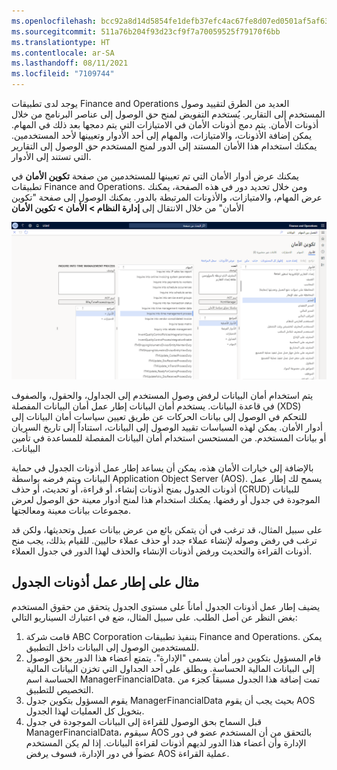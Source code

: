 ```yaml
---
ms.openlocfilehash: bcc92a8d14d5854fe1defb37efc4ac67fe8d07ed0501af5af630887acd38ef48
ms.sourcegitcommit: 511a76b204f93d23cf9f7a70059525f79170f6bb
ms.translationtype: HT
ms.contentlocale: ar-SA
ms.lasthandoff: 08/11/2021
ms.locfileid: "7109744"
---
```

يوجد لدى تطبيقات Finance and Operations العديد من الطرق لتقييد وصول المستخدم إلى التقارير. يُستخدم التفويض لمنح حق الوصول إلى عناصر البرنامج من خلال أذونات الأمان. يتم دمج أذونات الأمان في الامتيازات التي يتم دمجها بعد ذلك في المهام‬. يمكن إضافة الأذونات، والامتيازات، والمهام إلى أحد الأدوار وتعيينها لأحد المستخدمين.
يمكنك استخدام هذا الأمان المستند إلى الدور لمنح المستخدم حق الوصول إلى التقارير التي تستند إلى الأدوار.

يمكنك عرض أدوار الأمان التي تم تعيينها للمستخدمين من صفحة **تكوين الأمان** في تطبيقات Finance and Operations. ومن خلال تحديد دور في هذه الصفحة، يمكنك عرض المهام‬، والامتيازات، والأذونات المرتبطة بالدور. يمكنك الوصول إلى صفحة "تكوين الأمان" من خلال الانتقال إلى **إدارة النظام > الأمان > تكوين الأمان**

[![لقطة شاشة لصفحة "تكوين الأمان".](../media/security-1.png)](../media/security-1.png#lightbox)


يتم استخدام أمان البيانات لرفض وصول المستخدم إلى الجداول، والحقول، والصفوف في قاعدة البيانات. يستخدم أمان البيانات إطار عمل أمان البيانات المفصلة (XDS) للتحكم في الوصول إلى بيانات الحركات عن طريق تعيين سياسات أمان البيانات إلى أدوار الأمان. يمكن لهذه السياسات تقييد الوصول إلى البيانات، استناداً إلى تاريخ السريان أو بيانات المستخدم. ‏‫من المستحسن استخدام أمان البيانات المفصلة للمساعدة في تأمين البيانات.

بالإضافة إلى خيارات الأمان هذه، يمكن أن يساعد إطار عمل أذونات الجدول في حماية البيانات ويتم فرضه بواسطة Application Object Server‏ (AOS). يسمح لك إطار عمل أذونات الجدول بمنح أذونات إنشاء، أو قراءة، أو تحديث، أو حذف (CRUD) للبيانات الموجودة في جدول أو رفضها. يمكنك استخدام هذا لمنح أدوار معينة حق الوصول لعرض مجموعات بيانات معينة ومعالجتها. 

على سبيل المثال، قد ترغب في أن يتمكن بائع من عرض بيانات عميل وتحديثها، ولكن قد ترغب في رفض وصوله لإنشاء عملاء جدد أو حذف عملاء حاليين. للقيام بذلك، يجب منح أذونات القراءة والتحديث ورفض أذونات الإنشاء والحذف لهذا الدور في جدول العملاء.

## <a name="table-permissions-framework-example"></a>مثال على إطار عمل أذونات الجدول

يضيف إطار عمل أذونات الجدول أماناً على مستوى الجدول يتحقق من حقوق المستخدم بغض النظر عن أصل الطلب. على سبيل المثال، ضع في اعتبارك السيناريو التالي:

1.  قامت شركة ABC Corporation بتنفيذ تطبيقات Finance and Operations. يمكن للمستخدمين الوصول إلى البيانات داخل التطبيق.
2.  قام المسؤول بتكوين دور أمان يسمى "الإدارة".
    يتمتع أعضاء هذا الدور بحق الوصول إلى البيانات المالية الحساسة. ويطلق على أحد الجداول التي تخزن البيانات المالية الحساسة اسم ManagerFinancialData. تمت إضافة هذا الجدول مسبقاً كجزء من التخصيص للتطبيق.
3.  يقوم المسؤول بتكوين جدول ManagerFinancialData بحيث يجب أن يقوم AOS بتخويل كل العمليات لهذا الجدول.
4.  قبل السماح بحق الوصول للقراءة إلى البيانات الموجودة في جدول ManagerFinancialData، سيقوم AOS بالتحقق من أن المستخدم عضو في دور الإدارة وأن أعضاء هذا الدور لديهم أذونات لقراءة البيانات. إذا لم يكن المستخدم عضواً في دور الإدارة، فسوف يرفض AOS عملية القراءة.
